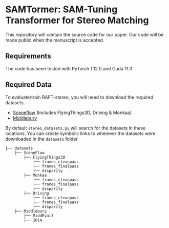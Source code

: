 # SAMTormer: SAM-Tuning Transformer for Stereo Matching
This repository will contain the source code for our paper. Our code will be made public when the manuscript is accepted.

## Requirements
The code has been tested with  PyTorch 1.12.0 and Cuda 11.3

## Required Data
To evaluate/train RAFT-stereo, you will need to download the required datasets. 
* [Sceneflow](https://lmb.informatik.uni-freiburg.de/resources/datasets/SceneFlowDatasets.en.html#:~:text=on%20Academic%20Torrents-,FlyingThings3D,-Driving) (Includes FlyingThings3D, Driving & Monkaa)
* [Middlebury](https://vision.middlebury.edu/stereo/data/)


By default `stereo_datasets.py` will search for the datasets in these locations. You can create symbolic links to wherever the datasets were downloaded in the `datasets` folder

```Shell
├── datasets
    ├── SceneFlow
        ├── FlyingThings3D
            ├── frames_cleanpass
            ├── frames_finalpass
            ├── disparity
        ├── Monkaa
            ├── frames_cleanpass
            ├── frames_finalpass
            ├── disparity
        ├── Driving
            ├── frames_cleanpass
            ├── frames_finalpass
            ├── disparity
    ├── Middlebury
        ├── MiddEval3
        ├── 2014
```
